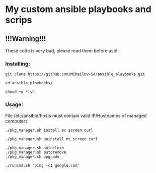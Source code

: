 # My custom ansible playbooks and scrips

## !!!Warning!!! 

These code is very bad, please read them before use!

### Installing:

```
git clone https://github.com/Mihailov-SA/ansible_playbooks.git
```

```
cd ansible_playbooks/
```

```
chmod +x *.sh
```

### Usage:

File /etc/ansible/hosts must contain valid IP/Hostnames of managed computers


```
./pkg_manager.sh install mc screen curl
```

```
./pkg_manager.sh uninstall mc screen curl
```

```
./pkg_manager.sh autoclean
./pkg_manager.sh autoremove
./pkg_manager.sh upgrade
```

```
./runcmd.sh 'ping -c1 google.com'
```
